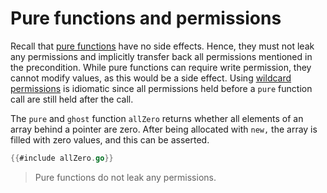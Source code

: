 # Pure functions and permissions

Recall that [pure functions](../01/pure.md) have no side effects.
Hence, they must not leak any permissions and implicitly transfer back all permissions mentioned in the precondition.
While pure functions can require write permission, they cannot modify values, as this would be a side effect.
Using [wildcard permissions](wildcard-permission.md) is idiomatic since all permissions held before a `pure` function call are still held after the call.

The `pure` and `ghost` function `allZero` returns whether all elements of an array behind a pointer are zero.
After being allocated with `new,` the array is filled with zero values, and this can be asserted.

``` go verifies
{{#include allZero.go}}
```


> Pure functions do not leak any permissions.

